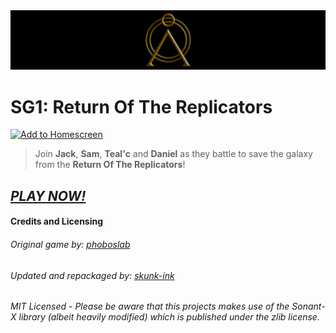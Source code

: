 <img src="./img/readme_banner.png" alt="SG1: Return Of The Replicators"/>

# SG1: Return Of The Replicators


[![Add to Homescreen](https://siasky.net/CADKZ7bTyVRjMmyMnEsUKDidqdmdaNHaJP25cp_3YGQlkg)](https://homescreen.hns.siasky.net/#/skylink/AQBHlfViZErCILTSEE9jS35_m3Rbw4XZosIwmYWuHqS6wQ)



> Join **Jack**, **Sam**, **Teal'c** and **Daniel** as they battle to save the galaxy from the **Return Of The Replicators**!




## *[PLAY NOW!](https://homescreen.hns.siasky.net/#/skylink/AQB-98WxxtM-1q4EnL5VODBGHiE7oHxBido4XxVwD4Hajw)*


#### Credits and Licensing
###### Original game by: [phoboslab](https://github.com/phoboslab/underrun)
###### Updated and repackaged by: [skunk-ink](https://github.com/skunk-ink/sg1-rotr)
###### MIT Licensed - *Please be aware that this projects makes use of the Sonant-X library (albeit heavily modified) which is published under the zlib license.*
